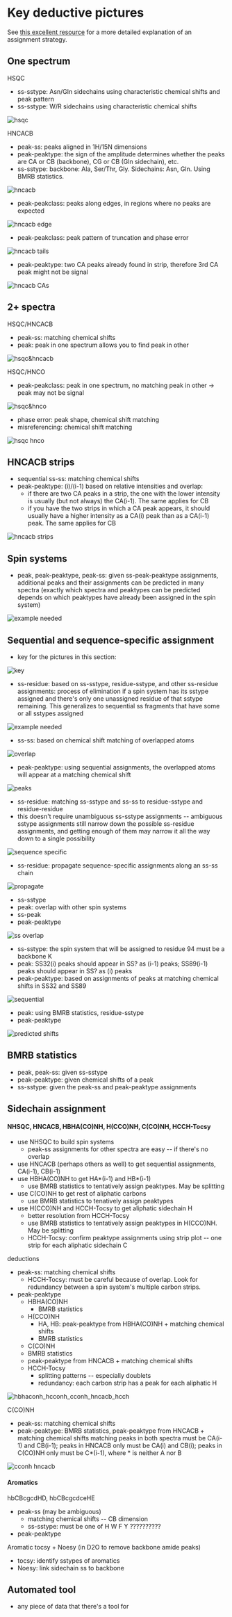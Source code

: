 # Key deductive pictures

See [this excellent resource](http://www.protein-nmr.org.uk/solution-nmr/assignment-practise/triple-resonance-backbone-assignment/triple-resonance-backbone-assignment-manual/)
for a more detailed explanation of an assignment strategy.


## One spectrum

HSQC
 - ss-sstype: Asn/Gln sidechains using characteristic chemical shifts and peak pattern
 - ss-sstype: W/R sidechains using characteristic chemical shifts

![hsqc](by_pic/nhsqc.png)
 
HNCACB
 - peak-ss: peaks aligned in 1H/15N dimensions
 - peak-peaktype: the sign of the amplitude determines whether the peaks are 
   CA or CB (backbone), CG or CB (Gln sidechain), etc. 
 - ss-sstype: backbone: Ala, Ser/Thr, Gly.  Sidechains: Asn, Gln.  Using BMRB statistics.

![hncacb](by_pic/hncacb.png)

 - peak-peakclass:  peaks along edges, in regions where no peaks are expected

![hncacb edge](by_pic/hncacb_edge.png)

 - peak-peakclass:  peak pattern of truncation and phase error
 
![hncacb tails](by_pic/hncacb_tails.png)
 
 - peak-peaktype:  two CA peaks already found in strip, therefore 3rd CA peak might not be signal

![hncacb CAs](by_pic/hncacb_two_cas.png)


## 2+ spectra

HSQC/HNCACB
 - peak-ss: matching chemical shifts
 - peak: peak in one spectrum allows you to find peak in other
 
![hsqc&hncacb](by_pic/nhsqc_hncacb.png)

HSQC/HNCO
 - peak-peakclass: peak in one spectrum, no matching peak in other -> peak may not be signal

![hsqc&hnco](by_pic/nhsqc_hnco.png)

 - phase error: peak shape, chemical shift matching
 - misreferencing: chemical shift matching

![hsqc hnco](by_pic/nhsqc_hnco_misref.png)


## HNCACB strips
 - sequential ss-ss: matching chemical shifts
 - peak-peaktype: (i)/(i-1) based on relative intensities and overlap:
   - if there are two CA peaks in a strip, the one with the lower
     intensity is usually (but not always) the CA(i-1).
     The same applies for CB
   - if you have the two strips in which a CA peak appears, it should 
     usually have a higher intensity as a CA(i) peak than as a CA(i-1) peak.
     The same applies for CB
 
![hncacb strips](by_pic/hncacb_overlap.png)


## Spin systems

 - peak, peak-peaktype, peak-ss: given ss-peak-peaktype assignments, additional peaks and their
   assignments can be predicted in many spectra (exactly which spectra and peaktypes can be 
   predicted depends on which peaktypes have already been assigned in the spin system)

![example needed](by_pic/example_needed.png)
 
 
## Sequential and sequence-specific assignment
 - key for the pictures in this section:

![key](by_pic/key.png)

 - ss-residue: based on ss-sstype, residue-sstype, and other ss-residue assignments:
   process of elimination if a spin system has its sstype assigned and there's only
   one unassigned residue of that sstype remaining.  This generalizes to sequential
   ss fragments that have some or all sstypes assigned

![example needed](by_pic/example_needed.png)

 - ss-ss: based on chemical shift matching of overlapped atoms

![overlap](by_pic/ss-ss.png)

 - peak-peaktype: using sequential assignments, the overlapped atoms will appear at a matching chemical shift
 
![peaks](by_pic/peak-peaktype.png)

 - ss-residue: matching ss-sstype and ss-ss to residue-sstype and residue-residue
 - this doesn't require unambiguous ss-sstype assignments -- ambiguous sstype 
   assignments still narrow down the possible ss-residue assignments, and getting
   enough of them may narrow it all the way down to a single possibility

![sequence specific](by_pic/ss-residue.png)

 - ss-residue: propagate sequence-specific assignments along an ss-ss chain

![propagate](by_pic/seq_ss-ss_deduction.png)

 - ss-sstype
 - peak: overlap with other spin systems
 - ss-peak
 - peak-peaktype

![ss overlap](by_pic/ss_overlap.png)

 - ss-sstype:  the spin system that will be assigned to residue 94 must be a backbone K
 - peak:  SS32(i) peaks should appear in SS? as (i-1) peaks;
          SS89(i-1) peaks should appear in SS? as (i) peaks
 - peak-peaktype: based on assignments of peaks at matching chemical shifts
                  in SS32 and SS89
 
![sequential](by_pic/seq_ss-ss.png)

 - peak: using BMRB statistics, residue-sstype
 - peak-peaktype

![predicted shifts](by_pic/pred_shifts.png)


## BMRB statistics

 - peak, peak-ss: given ss-sstype
 - peak-peaktype: given chemical shifts of a peak
 - ss-sstype: given the peak-ss and peak-peaktype assignments


## Sidechain assignment

#### NHSQC, HNCACB, HBHA(CO)NH, H(CCO)NH, C(CO)NH, HCCH-Tocsy

 - use NHSQC to build spin systems
   - peak-ss assignments for other spectra are easy -- if there's no overlap
 - use HNCACB (perhaps others as well) to get sequential assignments, CA(i-1), CB(i-1)
 - use HBHA(CO)NH to get HA*(i-1) and HB*(i-1)
   - use BMRB statistics to tentatively assign peaktypes. May be splitting
 - use C(CO)NH to get rest of aliphatic carbons
   - use BMRB statistics to tenatively assign peaktypes
 - use H(CCO)NH and HCCH-Tocsy to get aliphatic sidechain H
   - better resolution from HCCH-Tocsy
   - use BMRB statistics to tentatively assign peaktypes in H(CCO)NH. May be splitting
   - HCCH-Tocsy: confirm peaktype assignments using strip plot -- one strip for each aliphatic sidechain C

deductions
 - peak-ss: matching chemical shifts
   - HCCH-Tocsy: must be careful because of overlap.  Look for redundancy between a spin
     system's multiple carbon strips.
 - peak-peaktype
   - HBHA(CO)NH
     - BMRB statistics
   - H(CCO)NH
     - HA, HB: peak-peaktype from HBHA(CO)NH + matching chemical shifts
     - BMRB statistics
   - C(CO)NH
    - BMRB statistics
    - peak-peaktype from HNCACB + matching chemical shifts
   - HCCH-Tocsy
     - splitting patterns -- especially doublets
     - redundancy: each carbon strip has a peak for each aliphatic H

![hbhaconh_hcconh_cconh_hncacb_hcch](by_pic/hbhaconh_hcconh_cconh_hncacb_hcch.png)

C(CO)NH
 - peak-ss: matching chemical shifts
 - peak-peaktype: BMRB statistics, peak-peaktype from HNCACB + matching chemical shifts
   matching peaks in both spectra must be CA(i-1) and CB(i-1);
   peaks in HNCACB only must be CA(i) and CB(i);
   peaks in C(CO)NH only must be C*(i-1), where * is neither A nor B

![cconh hncacb](by_pic/cconh_hncacb.png)


#### Aromatics

hbCBcgcdHD, hbCBcgcdceHE

 - peak-ss (may be ambiguous)
   - matching chemical shifts -- CB dimension
   - ss-sstype: must be one of H W F Y ??????????
 - peak-peaktype

Aromatic tocsy + Noesy (in D2O to remove backbone amide peaks)

 - tocsy: identify sstypes of aromatics
 - Noesy: link sidechain ss to backbone


## Automated tool

 - any piece of data that there's a tool for

